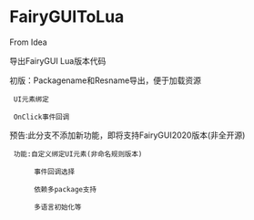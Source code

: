 # FairyGUIToLua

From Idea

导出FairyGUI  Lua版本代码

初版：Packagename和Resname导出，便于加载资源

     UI元素绑定
     
     OnClick事件回调
     
预告:此分支不添加新功能，即将支持FairyGUI2020版本(非全开源)

     功能:自定义绑定UI元素(非命名规则版本)

          事件回调选择
     
          依赖多package支持
          
          多语言初始化等
     
     
